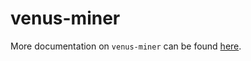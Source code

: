 # venus-miner

More documentation on `venus-miner` can be found [here](https://github.com/filecoin-project/venus-miner/tree/master/docs/).